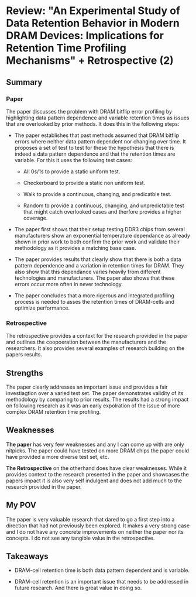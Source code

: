 # Review: "An Experimental Study of Data Retention Behavior in Modern DRAM Devices: Implications for Retention Time Profiling Mechanisms" + Retrospective (2)

## Summary

### Paper
The paper discusses the problem with DRAM bitflip error profiling by highlighting data pattern dependence and variable retention times as issues that are overlooked by prior methods. It does this in the following steps:

- The paper establishes that past methods assumed that DRAM bitflip errors where neither data pattern dependent nor changing over time. It proposes a set of test to test for these the hypothesis that there is indeed a data pattern dependence and that the retention times are variable. For this it uses the following test cases:

    - All 0s/1s to provide a static uniform test.

    - Checkerboard to provide a static non uniform test.

    - Walk to provide a continuous, changing, and predicatble test.

    - Random to provide a continuous, changing, and unpredictable test that might catch overlooked cases and therfore provides a higher coverage.

- The paper first shows that their setup testing DDR3 chips from several manufacturers show an exponential temperature dependance as already shown in prior work to both confirm the prior work and validate their methodology as it provides a matching base case.

- The paper provides results that clearly show that there is both a data pattern dependence and a variation in retention times for DRAM. They also show that this dependance varies heavily from different technologies and manufacturers. The paper also shows that these errors occur more often in never technology.

- The paper concludes that a more rigerous and integrated profiling process is needed to asses the retention times of DRAM-cells and optimize performance.

### Retrospective
The retrospective provides a context for the research provided in the paper and outlines the coopoeration between the manufacturers and the researchers. It also provides several examples of research building on the papers results.

## Strengths
The paper clearly addresses an important issue and provides a fair investiagtion over a varied test set. The paper demonstrates validity of its methodology by comparing to prior results. The results had a strong impact on following research as it was an early expolration of the issue of more complex DRAM retention time profiling.

## Weaknesses
**The paper** has very few weaknesses and any I can come up with are only nitpicks. The paper could have tested on more DRAM chips the paper could have provided a more diverse test set, etc.

**The Retrospective** on the otherhand does have clear weaknesses. While it provides context to the research presented in the paper and showcases the papers impact it is also very self indulgent and does not add much to the research provided in the paper.

## My POV
The paper is very valuable research that dared to go a first step into a direction that had not previously been explored. It makes a very strong case and I do not have any concrete improvements on neither the paper nor its concepts. I do not see any tangible value in the retrospective.

## Takeaways

- DRAM-cell retention time is both data pattern dependent and is variable.

- DRAM-cell retention is an important issue that needs to be addressed in future research. And there is great value in doing so.
